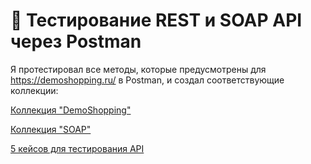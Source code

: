  # 🔗 Тестирование REST и SOAP API через Postman

 Я протестировал все методы, которые предусмотрены для https://demoshopping.ru/ в Postman, и создал соответствующие коллекции:

[Коллекция "DemoShopping"](https://orange-comet-494386.postman.co/workspace/zzzDaviszzz~1a32d8f2-a80b-4795-87b8-29de848973d9/collection/38338491-ab4376d1-a9dc-4730-ab08-fab9e22faa3e?action=share&creator=38338491&active-environment=38338491-0d9c23f1-3857-426b-b10f-090ddab6fb01)

[Коллекция "SOAP"](https://www.postman.com/orange-comet-494386/workspace/zzzdaviszzz/collection/38338491-96eb6a60-6b15-4a8c-98ad-d66d01c45785?action=share&creator=38338491&active-environment=38338491-0d9c23f1-3857-426b-b10f-090ddab6fb01)

[5 кейсов для тестирования API](https://github.com/ZzzYouth/api/blob/main/G8-2024-09-22.pdf)

